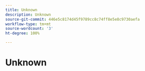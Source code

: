 ```yaml
---
title: Unknown
description: Unknown
source-git-commit: 446e5c8174d45f9789cc8c74ff8e5e8c9730aefa
workflow-type: tm+mt
source-wordcount: '3'
ht-degree: 100%

---
```


# Unknown
